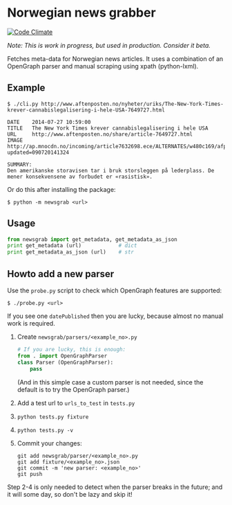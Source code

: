 Norwegian news grabber
======================

[![Code Climate](https://codeclimate.com/github/normalnorway/newsgrab/badges/gpa.svg)](https://codeclimate.com/github/normalnorway/newsgrab)

<!-- landscape.io is down
[![Code Health](https://landscape.io/github/normalnorway/newsgrab/master/landscape.svg?style=flat)](https://landscape.io/github/normalnorway/newsgrab/master)
-->
<!-- code works, but tests are failing. character encoding issues
[![Build Status](https://travis-ci.org/normalnorway/newsgrab.svg?branch=master)](https://travis-ci.org/normalnorway/newsgrab)
-->

*Note: This is work in progress, but used in production. Consider it beta.*

Fetches meta-data for Norwegian news articles. It uses a combination of
an OpenGraph parser and manual scraping using xpath (python-lxml).


## Example

    $ ./cli.py http://www.aftenposten.no/nyheter/uriks/The-New-York-Times-krever-cannabislegalisering-i-hele-USA-7649727.html

    DATE    2014-07-27 10:59:00
    TITLE   The New York Times krever cannabislegalisering i hele USA
    URL     http://www.aftenposten.no/share/article-7649727.html
    IMAGE   http://ap.mnocdn.no/incoming/article7632698.ece/ALTERNATES/w480c169/afp000742852.jpg?updated=090720141324

    SUMMARY:
    Den amerikanske storavisen tar i bruk storsleggen på lederplass. De
    mener konsekvensene av forbudet er «rasistisk».

Or do this after installing the package:

    $ python -m newsgrab <url>


## Usage

```python
from newsgrab import get_metadata, get_metadata_as_json
print get_metadata (url)            # dict
print get_metadata_as_json (url)    # str
```


## Howto add a new parser

Use the `probe.py` script to check which OpenGraph features are supported:

    $ ./probe.py <url>

If you see one `datePublished` then you are lucky, because almost no
manual work is required.

1. Create `newsgrab/parsers/<example_no>.py`

    ```python
    # If you are lucky, this is enough:
    from . import OpenGraphParser
    class Parser (OpenGraphParser):
        pass
    ```

   (And in this simple case a custom parser is not needed, since the
   default is to try the OpenGraph parser.)

2. Add a test url to `urls_to_test` in `tests.py`

3. `python tests.py fixture`

4. `python tests.py -v`

5. Commit your changes:
   ```
   git add newsgrab/parser/<example_no>.py
   git add fixture/<example_no>.json
   git commit -m 'new parser: <example_no>'
   git push
   ```

Step 2-4 is only needed to detect when the parser breaks in the future;
and it will some day, so don't be lazy and skip it!
